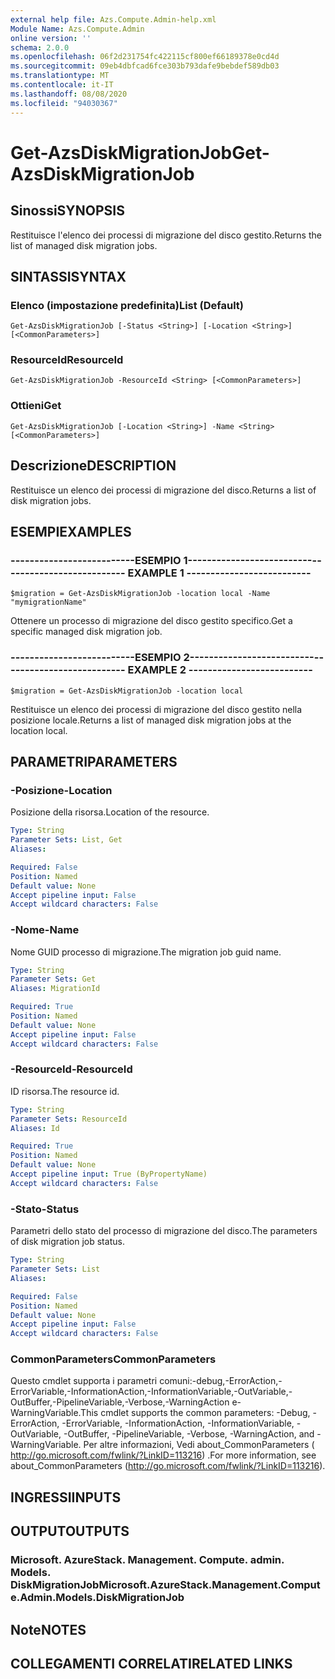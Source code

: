 ```yaml
---
external help file: Azs.Compute.Admin-help.xml
Module Name: Azs.Compute.Admin
online version: ''
schema: 2.0.0
ms.openlocfilehash: 06f2d231754fc422115cf800ef66189378e0cd4d
ms.sourcegitcommit: 09eb4dbfcad6fce303b793dafe9bebdef589db03
ms.translationtype: MT
ms.contentlocale: it-IT
ms.lasthandoff: 08/08/2020
ms.locfileid: "94030367"
---
```

# <span data-ttu-id="4e75c-101">Get-AzsDiskMigrationJob</span><span class="sxs-lookup"><span data-stu-id="4e75c-101">Get-AzsDiskMigrationJob</span></span>

## <span data-ttu-id="4e75c-102">Sinossi</span><span class="sxs-lookup"><span data-stu-id="4e75c-102">SYNOPSIS</span></span>
<span data-ttu-id="4e75c-103">Restituisce l'elenco dei processi di migrazione del disco gestito.</span><span class="sxs-lookup"><span data-stu-id="4e75c-103">Returns the list of managed disk migration jobs.</span></span>

## <span data-ttu-id="4e75c-104">SINTASSI</span><span class="sxs-lookup"><span data-stu-id="4e75c-104">SYNTAX</span></span>

### <span data-ttu-id="4e75c-105">Elenco (impostazione predefinita)</span><span class="sxs-lookup"><span data-stu-id="4e75c-105">List (Default)</span></span>
```
Get-AzsDiskMigrationJob [-Status <String>] [-Location <String>] [<CommonParameters>]
```

### <span data-ttu-id="4e75c-106">ResourceId</span><span class="sxs-lookup"><span data-stu-id="4e75c-106">ResourceId</span></span>
```
Get-AzsDiskMigrationJob -ResourceId <String> [<CommonParameters>]
```

### <span data-ttu-id="4e75c-107">Ottieni</span><span class="sxs-lookup"><span data-stu-id="4e75c-107">Get</span></span>
```
Get-AzsDiskMigrationJob [-Location <String>] -Name <String> [<CommonParameters>]
```

## <span data-ttu-id="4e75c-108">Descrizione</span><span class="sxs-lookup"><span data-stu-id="4e75c-108">DESCRIPTION</span></span>
<span data-ttu-id="4e75c-109">Restituisce un elenco dei processi di migrazione del disco.</span><span class="sxs-lookup"><span data-stu-id="4e75c-109">Returns a list of disk migration jobs.</span></span>

## <span data-ttu-id="4e75c-110">ESEMPI</span><span class="sxs-lookup"><span data-stu-id="4e75c-110">EXAMPLES</span></span>

### <span data-ttu-id="4e75c-111">--------------------------ESEMPIO 1--------------------------</span><span class="sxs-lookup"><span data-stu-id="4e75c-111">-------------------------- EXAMPLE 1 --------------------------</span></span>
```
$migration = Get-AzsDiskMigrationJob -location local -Name "mymigrationName"
```

<span data-ttu-id="4e75c-112">Ottenere un processo di migrazione del disco gestito specifico.</span><span class="sxs-lookup"><span data-stu-id="4e75c-112">Get a specific managed disk migration job.</span></span>

### <span data-ttu-id="4e75c-113">--------------------------ESEMPIO 2--------------------------</span><span class="sxs-lookup"><span data-stu-id="4e75c-113">-------------------------- EXAMPLE 2 --------------------------</span></span>
```
$migration = Get-AzsDiskMigrationJob -location local
```

<span data-ttu-id="4e75c-114">Restituisce un elenco dei processi di migrazione del disco gestito nella posizione locale.</span><span class="sxs-lookup"><span data-stu-id="4e75c-114">Returns a list of managed disk migration jobs at the location local.</span></span>

## <span data-ttu-id="4e75c-115">PARAMETRI</span><span class="sxs-lookup"><span data-stu-id="4e75c-115">PARAMETERS</span></span>

### <span data-ttu-id="4e75c-116">-Posizione</span><span class="sxs-lookup"><span data-stu-id="4e75c-116">-Location</span></span>
<span data-ttu-id="4e75c-117">Posizione della risorsa.</span><span class="sxs-lookup"><span data-stu-id="4e75c-117">Location of the resource.</span></span>

```yaml
Type: String
Parameter Sets: List, Get
Aliases: 

Required: False
Position: Named
Default value: None
Accept pipeline input: False
Accept wildcard characters: False
```

### <span data-ttu-id="4e75c-118">-Nome</span><span class="sxs-lookup"><span data-stu-id="4e75c-118">-Name</span></span>
<span data-ttu-id="4e75c-119">Nome GUID processo di migrazione.</span><span class="sxs-lookup"><span data-stu-id="4e75c-119">The migration job guid name.</span></span>

```yaml
Type: String
Parameter Sets: Get
Aliases: MigrationId

Required: True
Position: Named
Default value: None
Accept pipeline input: False
Accept wildcard characters: False
```

### <span data-ttu-id="4e75c-120">-ResourceId</span><span class="sxs-lookup"><span data-stu-id="4e75c-120">-ResourceId</span></span>
<span data-ttu-id="4e75c-121">ID risorsa.</span><span class="sxs-lookup"><span data-stu-id="4e75c-121">The resource id.</span></span>

```yaml
Type: String
Parameter Sets: ResourceId
Aliases: Id

Required: True
Position: Named
Default value: None
Accept pipeline input: True (ByPropertyName)
Accept wildcard characters: False
```

### <span data-ttu-id="4e75c-122">-Stato</span><span class="sxs-lookup"><span data-stu-id="4e75c-122">-Status</span></span>
<span data-ttu-id="4e75c-123">Parametri dello stato del processo di migrazione del disco.</span><span class="sxs-lookup"><span data-stu-id="4e75c-123">The parameters of disk migration job status.</span></span>

```yaml
Type: String
Parameter Sets: List
Aliases: 

Required: False
Position: Named
Default value: None
Accept pipeline input: False
Accept wildcard characters: False
```

### <span data-ttu-id="4e75c-124">CommonParameters</span><span class="sxs-lookup"><span data-stu-id="4e75c-124">CommonParameters</span></span>
<span data-ttu-id="4e75c-125">Questo cmdlet supporta i parametri comuni:-debug,-ErrorAction,-ErrorVariable,-InformationAction,-InformationVariable,-OutVariable,-OutBuffer,-PipelineVariable,-Verbose,-WarningAction e-WarningVariable.</span><span class="sxs-lookup"><span data-stu-id="4e75c-125">This cmdlet supports the common parameters: -Debug, -ErrorAction, -ErrorVariable, -InformationAction, -InformationVariable, -OutVariable, -OutBuffer, -PipelineVariable, -Verbose, -WarningAction, and -WarningVariable.</span></span> <span data-ttu-id="4e75c-126">Per altre informazioni, Vedi about_CommonParameters ( http://go.microsoft.com/fwlink/?LinkID=113216) .</span><span class="sxs-lookup"><span data-stu-id="4e75c-126">For more information, see about_CommonParameters (http://go.microsoft.com/fwlink/?LinkID=113216).</span></span>

## <span data-ttu-id="4e75c-127">INGRESSI</span><span class="sxs-lookup"><span data-stu-id="4e75c-127">INPUTS</span></span>

## <span data-ttu-id="4e75c-128">OUTPUT</span><span class="sxs-lookup"><span data-stu-id="4e75c-128">OUTPUTS</span></span>

### <span data-ttu-id="4e75c-129">Microsoft. AzureStack. Management. Compute. admin. Models. DiskMigrationJob</span><span class="sxs-lookup"><span data-stu-id="4e75c-129">Microsoft.AzureStack.Management.Compute.Admin.Models.DiskMigrationJob</span></span>

## <span data-ttu-id="4e75c-130">Note</span><span class="sxs-lookup"><span data-stu-id="4e75c-130">NOTES</span></span>

## <span data-ttu-id="4e75c-131">COLLEGAMENTI CORRELATI</span><span class="sxs-lookup"><span data-stu-id="4e75c-131">RELATED LINKS</span></span>

